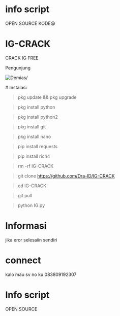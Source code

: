 # info script
OPEN SOURCE KODE😪
# IG-CRACK
CRACK IG FREE

Pengunjung 
<p align=left> <img src=https://komarev.com/ghpvc/?username=halokangdec alt=Demias/> </p>
# Instalasi

> pkg update && pkg upgrade

> pkg install python

> pkg install python2

> pkg install git

> pkg install nano

> pip install requests

> pip install rich4

> rm -rf IG-CRACK

> git clone https://github.com/Dra-ID/IG-CRACK

> cd IG-CRACK

> git pull

> python IG.py
# Informasi

jika eror selesaiin sendiri
# connect
kalo mau sv no ku 083809192307
# Info script

OPEN SOURCE 
